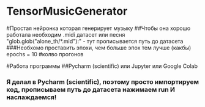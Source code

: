 # TensorMusicGenerator
#Простая нейронка которая генерирует музыку
##Чтобы она хорошо работала необходим .midi датасет или песня "glob.glob("alone_th/*.mid"):" - тут прописывается путь до датасета
###Необхомо проставить эпохи, чем больше эпох тем лучше (какбы) epochs = 10 #колво прогонов

#Работа программы
##Pycharm (scientific) или Jupyter или Google Colab
### Я делал в Pycharm (scientific), поэтому просто импортируем код, прописываем путь до датасета нажимаем run И наслаждаемся!
